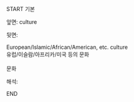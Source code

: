 START
기본

앞면:
culture


뒷면:
<div>European/Islamic/African/American, etc. culture </div><div>유럽/이슬람/아프리카/미국 등의 문화</div><div><br></div><div>문화</div>


해석:
<!--ID: 1746614453705-->
END